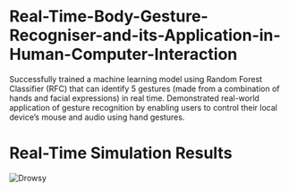 # Real-Time-Body-Gesture-Recogniser-and-its-Application-in-Human-Computer-Interaction
Successfully trained a machine learning model using Random Forest Classifier (RFC) that can identify 5 gestures (made from a combination of hands and facial expressions) in real time. Demonstrated real-world application of gesture recognition by enabling users to control their local device’s mouse and audio using hand gestures.

# Real-Time Simulation Results
![Drowsy](https://github.com/user-attachments/assets/965321ca-756c-4b4a-ac7c-551bb8eabc57)

